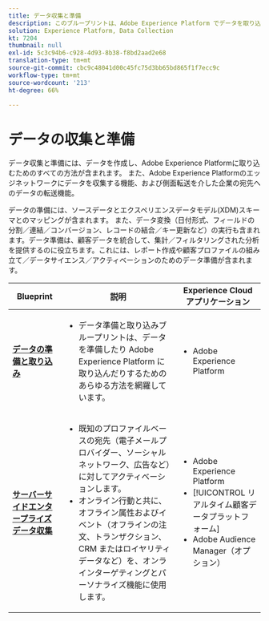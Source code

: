 ```yaml
---
title: データ収集と準備
description: このブループリントは、Adobe Experience Platform でデータを取り込んだり準備したりするためのあらゆる方法を示します。
solution: Experience Platform, Data Collection
kt: 7204
thumbnail: null
exl-id: 5c3c94b6-c928-4d93-8b38-f8bd2aad2e68
translation-type: tm+mt
source-git-commit: cbc9c48041d00c45fc75d3bb65bd865f1f7ecc9c
workflow-type: tm+mt
source-wordcount: '213'
ht-degree: 66%

---
```


# データの収集と準備

データ収集と準備には、データを作成し、Adobe Experience Platformに取り込むためのすべての方法が含まれます。 また、Adobe Experience Platformのエッジネットワークにデータを収集する機能、および側面転送を介した企業の宛先へのデータの転送機能。

データの準備には、ソースデータとエクスペリエンスデータモデル(XDM)スキーマとのマッピングが含まれます。 また、データ変換（日付形式、フィールドの分割／連結／コンバージョン、レコードの結合／キー更新など）の実行も含まれます。データ準備は、顧客データを統合して、集計／フィルタリングされた分析を提供するのに役立ちます。これには、レポート作成や顧客プロファイルの組み立て／データサイエンス／アクティベーションのためのデータ準備が含まれます。

| Blueprint | 説明 | Experience Cloud アプリケーション |
|---|---|---|
| **[データの準備と取り込み](ingestion.md)** | <ul><li>データ準備と取り込みブループリントは、データを準備したり Adobe Experience Platform に取り込んだりするためのあらゆる方法を網羅しています。</ul></li> | <ul><li> Adobe Experience Platform </ul></li> |
| **[サーバーサイドエンタープライズデータ収集](server-side-collection.md)** | <ul><li>既知のプロファイルベースの宛先（電子メールプロバイダー、ソーシャルネットワーク、広告など）に対してアクティベーションします。 </li><li>オンライン行動と共に、オフライン属性およびイベント（オフラインの注文、トランザクション、CRM またはロイヤリティデータなど）を、オンラインターゲティングとパーソナライズ機能に使用します。</li></ul> | <ul><li>Adobe Experience Platform</li><li> [!UICONTROL リアルタイム顧客データプラットフォーム]</li><li>Adobe Audience Manager（オプション）</li></ul> |
